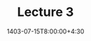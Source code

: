 ---
type: lecture
date: 1403-07-15T8:00:00+4:30
title: Lecture 3
tldr: "Software Methodology and Framework"
thumbnail: /static_files/presentations/3-Software Methodology & Framework.png
links: 
    #- url: /static_files/presentations/lec.zip
    #  name: notes
    #- url: /static_files/presentations/code.zip
    #  name: codes
    - url: /static_files/presentations/3-Software Methodology & Framework.pdf
      name: slides
hide_from_announcments: true

---